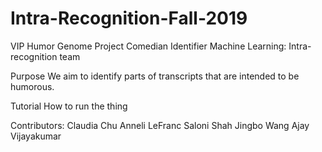 # Intra-Recognition-Fall-2019

VIP Humor Genome Project Comedian Identifier Machine Learning: Intra-recognition team

Purpose
We aim to identify parts of transcripts that are intended to be humorous.

Tutorial
How to run the thing

Contributors:
Claudia Chu
Anneli LeFranc
Saloni Shah
Jingbo Wang
Ajay Vijayakumar
